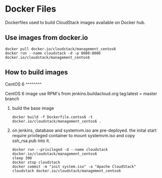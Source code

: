 Docker Files
============

Dockerfiles used to build CloudStack images available on Docker hub.


Use images from docker.io
-------------------------

```
docker pull docker.io/cloudstack/management_centos6
docker run --name cloudstack -d -p 8080:8080 docker.io/cloudstack/management_centos6
```

How to build images
-------------------

CentOS 6
^^^^^^^^

CentOS 6 image use RPM's from jenkins.buildacloud.org
tag:latest = master branch

1. build the base image

   ```
   docker build -f Dockerfile.centos6 -t docker.io/cloudstack/management_centos6 .
   ```

2. on jenkins, database and systemvm.iso are pre-deployed. the inital start require privileged container to
   mount systemvm.iso and copy ssh_rsa.pub into it.

   ```
   docker run --privileged -d --name cloudstack docker.io/cloudstack/management_centos6
   sleep 300
   docker stop cloudstack
   docker commit -m "init system.iso" -a "Apache CloudStack" cloudstack docker.io/cloudstack/management_centos6
   ```


